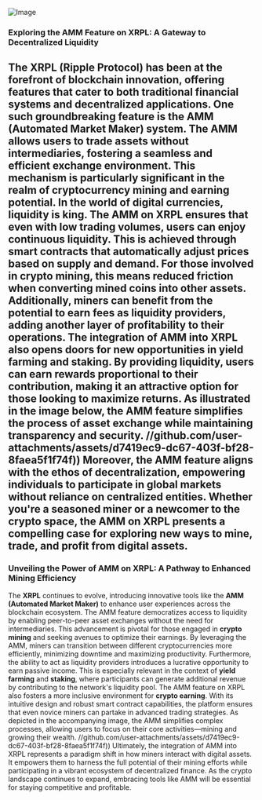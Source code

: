 
![Image](https://github.com/user-attachments/assets/d7419ec9-dc67-403f-bf28-8faea5f1f74f)
### Exploring the AMM Feature on XRPL: A Gateway to Decentralized Liquidity
The **XRPL** (Ripple Protocol) has been at the forefront of blockchain innovation, offering features that cater to both traditional financial systems and decentralized applications. One such groundbreaking feature is the **AMM (Automated Market Maker)** system. The AMM allows users to trade assets without intermediaries, fostering a seamless and efficient exchange environment. This mechanism is particularly significant in the realm of **cryptocurrency mining** and **earning potential**.
In the world of digital currencies, liquidity is king. The AMM on XRPL ensures that even with low trading volumes, users can enjoy continuous liquidity. This is achieved through smart contracts that automatically adjust prices based on supply and demand. For those involved in **crypto mining**, this means reduced friction when converting mined coins into other assets. Additionally, miners can benefit from the potential to earn fees as liquidity providers, adding another layer of profitability to their operations.
The integration of AMM into XRPL also opens doors for new opportunities in **yield farming** and **staking**. By providing liquidity, users can earn rewards proportional to their contribution, making it an attractive option for those looking to maximize returns. As illustrated in the image below, the AMM feature simplifies the process of asset exchange while maintaining transparency and security.
 //github.com/user-attachments/assets/d7419ec9-dc67-403f-bf28-8faea5f1f74f))
Moreover, the AMM feature aligns with the ethos of decentralization, empowering individuals to participate in global markets without reliance on centralized entities. Whether you're a seasoned miner or a newcomer to the crypto space, the AMM on XRPL presents a compelling case for exploring new ways to mine, trade, and profit from digital assets.
---
### Unveiling the Power of AMM on XRPL: A Pathway to Enhanced Mining Efficiency
The **XRPL** continues to evolve, introducing innovative tools like the **AMM (Automated Market Maker)** to enhance user experiences across the blockchain ecosystem. The AMM feature democratizes access to liquidity by enabling peer-to-peer asset exchanges without the need for intermediaries. This advancement is pivotal for those engaged in **crypto mining** and seeking avenues to optimize their earnings.
By leveraging the AMM, miners can transition between different cryptocurrencies more efficiently, minimizing downtime and maximizing productivity. Furthermore, the ability to act as liquidity providers introduces a lucrative opportunity to earn passive income. This is especially relevant in the context of **yield farming** and **staking**, where participants can generate additional revenue by contributing to the network's liquidity pool.
The AMM feature on XRPL also fosters a more inclusive environment for **crypto earning**. With its intuitive design and robust smart contract capabilities, the platform ensures that even novice miners can partake in advanced trading strategies. As depicted in the accompanying image, the AMM simplifies complex processes, allowing users to focus on their core activities—mining and growing their wealth.
 //github.com/user-attachments/assets/d7419ec9-dc67-403f-bf28-8faea5f1f74f))
Ultimately, the integration of AMM into XRPL represents a paradigm shift in how miners interact with digital assets. It empowers them to harness the full potential of their mining efforts while participating in a vibrant ecosystem of decentralized finance. As the crypto landscape continues to expand, embracing tools like AMM will be essential for staying competitive and profitable.

